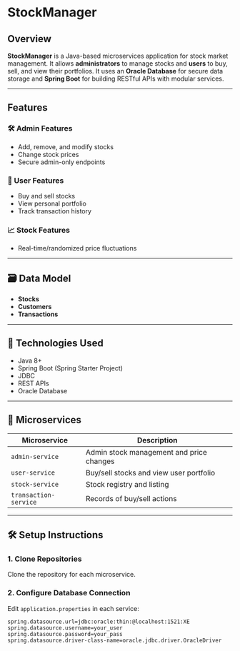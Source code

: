 # StockManager

## Overview

**StockManager** is a Java-based microservices application for stock market management. It allows **administrators** to manage stocks and **users** to buy, sell, and view their portfolios. It uses an **Oracle Database** for secure data storage and **Spring Boot** for building RESTful APIs with modular services.

---

## Features

### 🛠️ Admin Features
- Add, remove, and modify stocks
- Change stock prices
- Secure admin-only endpoints

### 👤 User Features
- Buy and sell stocks
- View personal portfolio
- Track transaction history

### 📈 Stock Features
- Real-time/randomized price fluctuations

---

## 🗃️ Data Model
- **Stocks**
- **Customers**
- **Transactions**

---

## 🚀 Technologies Used
- Java 8+
- Spring Boot (Spring Starter Project)
- JDBC
- REST APIs
- Oracle Database

---

## 🧩 Microservices

| Microservice              | Description                                      |
|--------------------------|--------------------------------------------------|
| `admin-service`          | Admin stock management and price changes         |
| `user-service`           | Buy/sell stocks and view user portfolio          |
| `stock-service`          | Stock registry and listing                       |
| `transaction-service`    | Records of buy/sell actions                      |

---

## 🛠️ Setup Instructions

### 1. Clone Repositories
Clone the repository for each microservice.

### 2. Configure Database Connection

Edit `application.properties` in each service:

```properties
spring.datasource.url=jdbc:oracle:thin:@localhost:1521:XE
spring.datasource.username=your_user
spring.datasource.password=your_pass
spring.datasource.driver-class-name=oracle.jdbc.driver.OracleDriver
